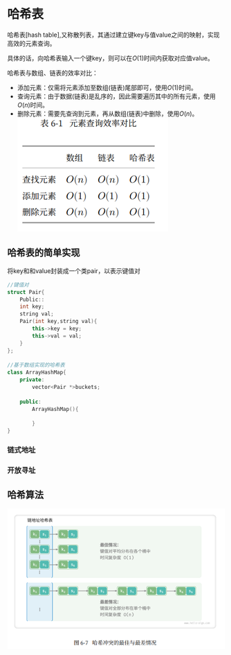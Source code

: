 # 哈希表

哈希表[hash table],又称散列表，其通过建立键key与值value之间的映射，实现高效的元素查询。

具体的话，向哈希表输入一个键key，则可以在$O(1)$时间内获取对应值value。

哈希表与数组、链表的效率对比：
- 添加元素：仅需将元素添加至数组(链表)尾部即可，使用$O(1)$时间。
- 查询元素：由于数据(链表)是乱序的，因此需要遍历其中的所有元素，使用$O(n)$时间。
- 删除元素：需要先查询到元素，再从数组(链表)中删除，使用$O(n)$。
![alt text](image.png)

## 哈希表的简单实现

将key和和value封装成一个类pair，以表示键值对

```C++
//键值对
struct Pair{
    Public::
    int key;
    string val;
    Pair(int key,string val){
        this->key = key;
        this->val = val;
    }
};

//基于数组实现的哈希表
class ArrayHashMap{
    private:
        vector<Pair *>buckets;
    
    public:
        ArrayHashMap(){
            
        }
}
```


### 链式地址



### 开放寻址


## 哈希算法
![alt text](image-1.png)

